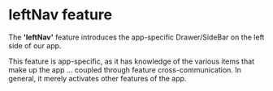 # leftNav feature

The **'leftNav'** feature introduces the app-specific Drawer/SideBar
on the left side of our app.

This feature is app-specific, as it has knowledge of the various items
that make up the app ... coupled through feature cross-communication.
In general, it merely activates other features of the app.

